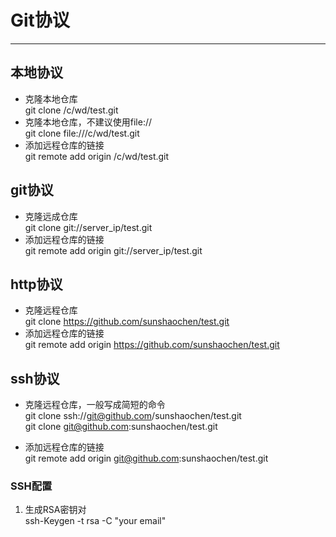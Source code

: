 # Git协议

---
## 本地协议

* 克隆本地仓库   
 git clone /c/wd/test.git
* 克隆本地仓库，不建议使用file://   
 git clone file:///c/wd/test.git
* 添加远程仓库的链接   
  git remote add origin /c/wd/test.git


## git协议

* 克隆远成仓库  
 git clone git://server_ip/test.git
* 添加远程仓库的链接  
 git remote add origin git://server_ip/test.git
 
## http协议

* 克隆远程仓库  
 git clone https://github.com/sunshaochen/test.git
* 添加远程仓库的链接  
 git remote add origin https://github.com/sunshaochen/test.git


## ssh协议

* 克隆远程仓库，一般写成简短的命令  
 git clone ssh://git@github.com/sunshaochen/test.git  
 git clone git@github.com:sunshaochen/test.git
 
* 添加远程仓库的链接  
 git remote add origin git@github.com:sunshaochen/test.git

### SSH配置
1. 生成RSA密钥对  
 ssh-Keygen -t rsa -C "your email"
 
